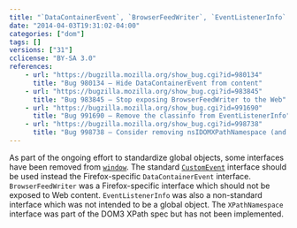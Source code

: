 ```yaml
---
title: "`DataContainerEvent`, `BrowserFeedWriter`, `EventListenerInfo` and `XPathNamespace` have been removed"
date: "2014-04-03T19:31:02-04:00"
categories: ["dom"]
tags: []
versions: ["31"]
cclicense: "BY-SA 3.0"
references:
    - url: "https://bugzilla.mozilla.org/show_bug.cgi?id=980134"
      title: "Bug 980134 – Hide DataContainerEvent from content"
    - url: "https://bugzilla.mozilla.org/show_bug.cgi?id=983845"
      title: "Bug 983845 – Stop exposing BrowserFeedWriter to the Web"
    - url: "https://bugzilla.mozilla.org/show_bug.cgi?id=991690"
      title: "Bug 991690 – Remove the classinfo from EventListenerInfo"
    - url: "https://bugzilla.mozilla.org/show_bug.cgi?id=998738"
      title: "Bug 998738 – Consider removing nsIDOMXPathNamespace (and window.XPathNamespace)"
---
```

As part of the ongoing effort to standardize global objects, some interfaces have been removed from [`window`](https://developer.mozilla.org/docs/Web/API/window). The standard [`CustomEvent`](https://developer.mozilla.org/docs/Web/API/CustomEvent) interface should be used instead the Firefox-specific `DataContainerEvent` interface. `BrowserFeedWriter` was a Firefox-specific interface which should not be exposed to Web content. `EventListenerInfo` was also a non-standard interface which was not intended to be a global object. The `XPathNamespace` interface was part of the DOM3 XPath spec but has not been implemented.
